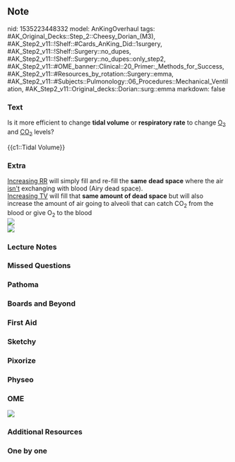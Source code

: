 ## Note
nid: 1535223448332
model: AnKingOverhaul
tags: #AK_Original_Decks::Step_2::Cheesy_Dorian_(M3), #AK_Step2_v11::!Shelf::#Cards_AnKing_Did::1surgery, #AK_Step2_v11::!Shelf::Surgery::no_dupes, #AK_Step2_v11::!Shelf::Surgery::no_dupes::only_step2, #AK_Step2_v11::#OME_banner::Clinical::20_Primer:_Methods_for_Success, #AK_Step2_v11::#Resources_by_rotation::Surgery::emma, #AK_Step2_v11::#Subjects::Pulmonology::06_Procedures::Mechanical_Ventilation, #AK_Step2_v11::Original_decks::Dorian::surg::emma
markdown: false

### Text
Is it more efficient to change <b>tidal volume</b> or
<b>respiratory rate</b> to change <u>O<sub>2</sub></u> and
<u>CO<sub>2</sub></u> levels?
<div>
  {{c1::Tidal Volume}}
</div>

### Extra
<div>
  <u>Increasing RR</u> will simply fill and re-fill the <b>same</b>
  <b>dead space</b> where the air <u>isn't</u> exchanging with
  blood (Airy dead space).
</div>
<div>
  <u>Increasing TV</u> will fill that <b>same amount of dead
  space</b> but will also increase the amount of air going to
  alveoli that can catch CO<sub>2</sub> from the blood or give
  O<sub>2</sub> to the blood
</div>
<div><img src="Dead-space-300x162_f_improf_483x261.png"></div>
<div><img src="paste-711306713759745.jpg"></div>

### Lecture Notes


### Missed Questions


### Pathoma


### Boards and Beyond


### First Aid


### Sketchy


### Pixorize


### Physeo


### OME
<div class="ome-widget">
  <a href="https://onlinemeded.org/spa/surgery?ref=anki"><img src=
  "_OME_AnkiFlashcards_Topic_2.png"></a>
</div>

### Additional Resources


### One by one

